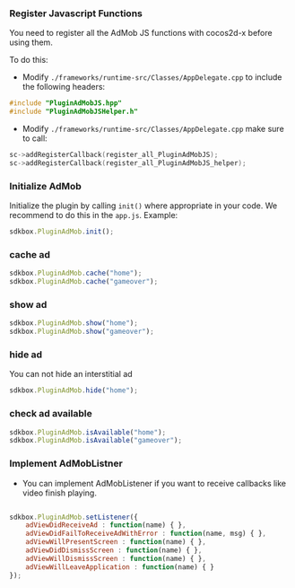 ### Register Javascript Functions
You need to register all the AdMob JS functions with cocos2d-x before using them.

To do this:
* Modify `./frameworks/runtime-src/Classes/AppDelegate.cpp` to include the following headers:
```cpp
#include "PluginAdMobJS.hpp"
#include "PluginAdMobJSHelper.h"
```

* Modify `./frameworks/runtime-src/Classes/AppDelegate.cpp` make sure to call:
```cpp
sc->addRegisterCallback(register_all_PluginAdMobJS);
sc->addRegisterCallback(register_all_PluginAdMobJS_helper);
```

### Initialize AdMob
Initialize the plugin by calling `init()` where appropriate in your code. We
recommend to do this in the `app.js`. Example:
```javascript
sdkbox.PluginAdMob.init();
```

### cache ad
```javascript
sdkbox.PluginAdMob.cache("home");
sdkbox.PluginAdMob.cache("gameover");
```

### show ad
```javascript
sdkbox.PluginAdMob.show("home");
sdkbox.PluginAdMob.show("gameover");
```

### hide ad
You can not hide an interstitial ad
```javascript
sdkbox.PluginAdMob.hide("home");
```

### check ad available
```javascript
sdkbox.PluginAdMob.isAvailable("home");
sdkbox.PluginAdMob.isAvailable("gameover");
```

### Implement AdMobListner
* You can implement AdMobListener if you want to receive callbacks like video finish playing.
```javascript

sdkbox.PluginAdMob.setListener({
    adViewDidReceiveAd : function(name) { },
    adViewDidFailToReceiveAdWithError : function(name, msg) { },
    adViewWillPresentScreen : function(name) { },
    adViewDidDismissScreen : function(name) { },
    adViewWillDismissScreen : function(name) { },
    adViewWillLeaveApplication : function(name) { }
});

```
